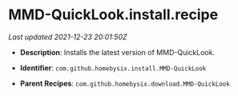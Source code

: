 # MMD-QuickLook.install.recipe

_Last updated 2021-12-23 20:01:50Z_

- **Description**: Installs the latest version of MMD-QuickLook.

- **Identifier**: `com.github.homebysix.install.MMD-QuickLook`

- **Parent Recipes**: `com.github.homebysix.download.MMD-QuickLook`

